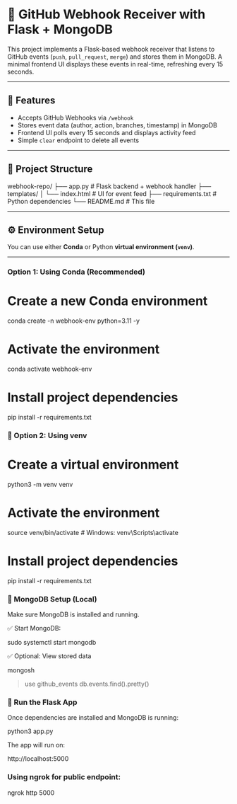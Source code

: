 
# 🚀 GitHub Webhook Receiver with Flask + MongoDB

This project implements a Flask-based webhook receiver that listens to GitHub events (`push`, `pull_request`, `merge`) and stores them in MongoDB. A minimal frontend UI displays these events in real-time, refreshing every 15 seconds.

---

## 🧱 Features

- Accepts GitHub Webhooks via `/webhook`
- Stores event data (author, action, branches, timestamp) in MongoDB
- Frontend UI polls every 15 seconds and displays activity feed
- Simple `clear` endpoint to delete all events

---

## 📁 Project Structure

webhook-repo/
├── app.py # Flask backend + webhook handler
├── templates/
│ └── index.html # UI for event feed
├── requirements.txt # Python dependencies
└── README.md # This file



---

## ⚙️ Environment Setup

You can use either **Conda** or Python **virtual environment (`venv`)**.

---

###  Option 1: Using Conda (Recommended)

# Create a new Conda environment
conda create -n webhook-env python=3.11 -y

# Activate the environment
conda activate webhook-env

# Install project dependencies
pip install -r requirements.txt


### 🔹 Option 2: Using venv

# Create a virtual environment
python3 -m venv venv

# Activate the environment
source venv/bin/activate    # Windows: venv\Scripts\activate

# Install project dependencies
pip install -r requirements.txt

### 🔌 MongoDB Setup (Local)

Make sure MongoDB is installed and running.

✅ Start MongoDB:

sudo systemctl start mongodb


✅ Optional: View stored data

mongosh
> use github_events
> db.events.find().pretty()

### 🚀 Run the Flask App

Once dependencies are installed and MongoDB is running:

python3 app.py

The app will run on:

http://localhost:5000

### Using ngrok for public endpoint:

ngrok http 5000
